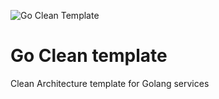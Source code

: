 ![Go Clean Template](docs/img/logo.svg)

# Go Clean template

Clean Architecture template for Golang services
